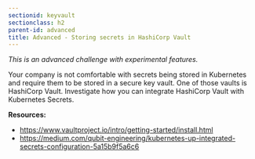 ```yaml
---
sectionid: keyvault
sectionclass: h2
parent-id: advanced
title: Advanced - Storing secrets in HashiCorp Vault
---
```


*This is an advanced challenge with experimental features.*


Your company is not comfortable with secrets being stored in Kubernetes and require them to be stored in a secure key vault. One of those vaults is HashiCorp Vault. Investigate how you can integrate HashiCorp Vault with Kubernetes Secrets.

**Resources:**
- <https://www.vaultproject.io/intro/getting-started/install.html>
- <https://medium.com/qubit-engineering/kubernetes-up-integrated-secrets-configuration-5a15b9f5a6c6>